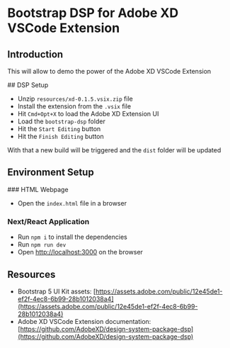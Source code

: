# Bootstrap DSP for Adobe XD VSCode Extension

## Introduction

This will allow to demo the power of the Adobe XD VSCode Extension

## DSP Setup

- Unzip `resources/xd-0.1.5.vsix.zip` file
- Install the extension from the `.vsix` file
- Hit `Cmd+Opt+X` to load the Adobe XD Extension UI
- Load the `bootstrap-dsp` folder
- Hit the `Start Editing` button
- Hit the `Finish Editing` button

With that a new build will be triggered and the `dist` folder will be updated

## Environment Setup

### HTML Webpage

- Open the `index.html` file in a browser

### Next/React Application

- Run `npm i` to install the dependencies
- Run `npm run dev`
- Open [http://localhost:3000](http://localhost:3000) on the browser

## Resources

- Bootstrap 5 UI Kit assets: [https://assets.adobe.com/public/12e45de1-ef2f-4ec8-6b99-28b1012038a4](https://assets.adobe.com/public/12e45de1-ef2f-4ec8-6b99-28b1012038a4)
- Adobe XD VSCode Extension documentation: [https://github.com/AdobeXD/design-system-package-dsp](https://github.com/AdobeXD/design-system-package-dsp)
